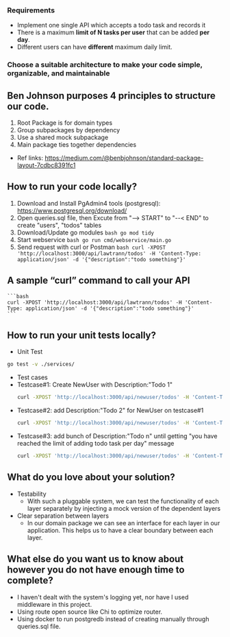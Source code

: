 ### Requirements
  - Implement one single API which accepts a todo task and records it
  - There is a maximum **limit of N tasks per user** that can be added **per day**.
  - Different users can have **different** maximum daily limit.

### Choose a suitable architecture to make your code simple, organizable, and maintainable

## Ben Johnson purposes 4 principles to structure our code.

  1. Root Package is for domain types
  2. Group subpackages by dependency
  3. Use a shared mock subpackage
  4. Main package ties together dependencies

- Ref links: https://medium.com/@benbjohnson/standard-package-layout-7cdbc8391fc1

## How to run your code locally?

  1. Download and Install PgAdmin4 tools (postgresql): https://www.postgresql.org/download/ 
  2. Open queries.sql file, then Excute from "--> START" to "--< END" to create "users", "todos" tables
  3. Download/Update go modules
    ```bash
    go mod tidy
    ```
  4. Start webservice
    ```bash
    go run cmd/webservice/main.go
    ```
  5. Send request with curl or Postman
    ```bash
    curl -XPOST 'http://localhost:3000/api/lawtrann/todos' -H 'Content-Type: application/json' -d '{"description":"todo something"}'
    ```

## A sample “curl” command to call your API
    ```bash
    curl -XPOST 'http://localhost:3000/api/lawtrann/todos' -H 'Content-Type: application/json' -d '{"description":"todo something"}'
    ```

## How to run your unit tests locally?
- Unit Test
 ```bash
 go test -v ./services/
 ```

- Test cases
 - Testcase#1: Create NewUser with Description:"Todo 1"
    ```bash
    curl -XPOST 'http://localhost:3000/api/newuser/todos' -H 'Content-Type: application/json' -d '{"description":"Todo 1"}'
    ```
 - Testcase#2: add Description:"Todo 2" for NewUser on testcase#1
    ```bash
    curl -XPOST 'http://localhost:3000/api/newuser/todos' -H 'Content-Type: application/json' -d '{"description":"Todo 2"}'
    ```
 - Testcase#3: add bunch of Description:"Todo n" until getting "you have reached the limit of adding todo task per day" message
    ```bash
    curl -XPOST 'http://localhost:3000/api/newuser/todos' -H 'Content-Type: application/json' -d '{"description":"todo n"}'
    ```

## What do you love about your solution?
- Testability
  - With such a pluggable system, we can test the functionality of each layer separately by injecting a mock version of the dependent layers
- Clear separation between layers
  - In our domain package we can see an interface for each layer in our application. This helps us to have a clear boundary between each layer.
  
## What else do you want us to know about however you do not have enough time to complete?
- I haven't dealt with the system's logging yet, nor have I used middleware in this project.
- Using route open source like Chi to optimize router.
- Using docker to run postgredb instead of creating manually through queries.sql file.
